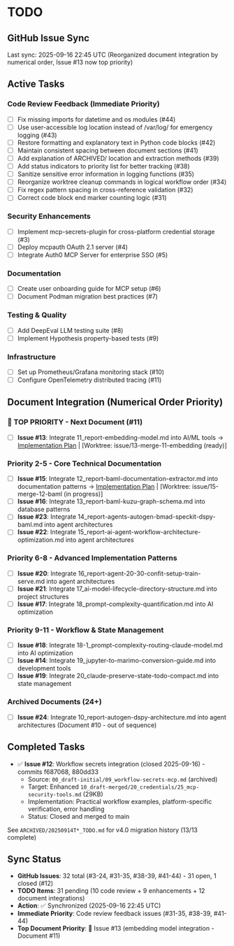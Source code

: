 # TODO

## GitHub Issue Sync
Last sync: 2025-09-16 22:45 UTC (Reorganized document integration by numerical order, Issue #13 now top priority)

## Active Tasks

### Code Review Feedback (Immediate Priority)
- [ ] Fix missing imports for datetime and os modules (#44)
- [ ] Use user-accessible log location instead of /var/log/ for emergency logging (#43)
- [ ] Restore formatting and explanatory text in Python code blocks (#42)
- [ ] Maintain consistent spacing between document sections (#41)
- [ ] Add explanation of ARCHIVED/ location and extraction methods (#39)
- [ ] Add status indicators to priority list for better tracking (#38)
- [ ] Sanitize sensitive error information in logging functions (#35)
- [ ] Reorganize worktree cleanup commands in logical workflow order (#34)
- [ ] Fix regex pattern spacing in cross-reference validation (#32)
- [ ] Correct code block end marker counting logic (#31)

### Security Enhancements
- [ ] Implement mcp-secrets-plugin for cross-platform credential storage (#3)
- [ ] Deploy mcpauth OAuth 2.1 server (#4)
- [ ] Integrate Auth0 MCP Server for enterprise SSO (#5)

### Documentation
- [ ] Create user onboarding guide for MCP setup (#6)
- [ ] Document Podman migration best practices (#7)

### Testing & Quality
- [ ] Add DeepEval LLM testing suite (#8)
- [ ] Implement Hypothesis property-based tests (#9)

### Infrastructure
- [ ] Set up Prometheus/Grafana monitoring stack (#10)
- [ ] Configure OpenTelemetry distributed tracing (#11)

## Document Integration (Numerical Order Priority)

### 🔴 TOP PRIORITY - Next Document (#11)
- [ ] **Issue #13**: Integrate 11_report-embedding-model.md into AI/ML tools
      → [Implementation Plan](TODO_FOR_issue-13-merge-11-embedding.md) | [Worktree: issue/13-merge-11-embedding (ready)]

### Priority 2-5 - Core Technical Documentation
- [ ] **Issue #15**: Integrate 12_report-baml-documentation-extractor.md into documentation patterns
      → [Implementation Plan](TODO_FOR_issue-15-merge-12-baml.md) | [Worktree: issue/15-merge-12-baml (in progress)]
- [ ] **Issue #16**: Integrate 13_report-baml-kuzu-graph-schema.md into database patterns
- [ ] **Issue #23**: Integrate 14_report-agents-autogen-bmad-speckit-dspy-baml.md into agent architectures
- [ ] **Issue #22**: Integrate 15_report-ai-agent-workflow-architecture-optimization.md into agent architectures

### Priority 6-8 - Advanced Implementation Patterns
- [ ] **Issue #20**: Integrate 16_report-agent-20-30-confit-setup-train-serve.md into agent architectures
- [ ] **Issue #21**: Integrate 17_ai-model-lifecycle-directory-structure.md into project structures
- [ ] **Issue #17**: Integrate 18_prompt-complexity-quantification.md into AI optimization

### Priority 9-11 - Workflow & State Management
- [ ] **Issue #18**: Integrate 18-1_prompt-complexity-routing-claude-model.md into AI optimization
- [ ] **Issue #14**: Integrate 19_jupyter-to-marimo-conversion-guide.md into development tools
- [ ] **Issue #19**: Integrate 20_claude-preserve-state-todo-compact.md into state management

### Archived Documents (24+)
- [ ] **Issue #24**: Integrate 10_report-autogen-dspy-architecture.md into agent architectures (Document #10 - out of sequence)

## Completed Tasks
- ✅ **Issue #12**: Workflow secrets integration (closed 2025-09-16) - commits f687068, 880dd33
  - Source: `00_draft-initial/09_workflow-secrets-mcp.md` (archived)
  - Target: Enhanced `10_draft-merged/20_credentials/25_mcp-security-tools.md` (29KB)
  - Implementation: Practical workflow examples, platform-specific verification, error handling
  - Status: Closed and merged to main

See `ARCHIVED/20250914T*_TODO.md` for v4.0 migration history (13/13 complete)

## Sync Status
- **GitHub Issues**: 32 total (#3-24, #31-35, #38-39, #41-44) - 31 open, 1 closed (#12)
- **TODO Items**: 31 pending (10 code review + 9 enhancements + 12 document integrations)
- **Action**: ✅ Synchronized (2025-09-16 22:45 UTC)
- **Immediate Priority**: Code review feedback issues (#31-35, #38-39, #41-44)
- **Top Document Priority**: 🔴 Issue #13 (embedding model integration - Document #11)